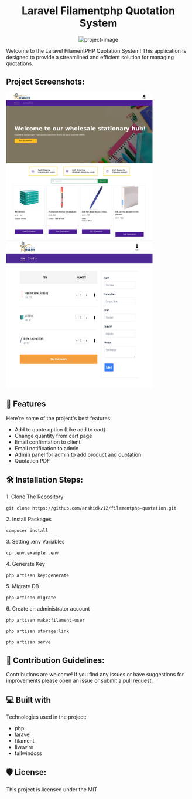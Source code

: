 <h1 align="center" id="title">Laravel Filamentphp Quotation System</h1>

<p align="center"><img src="https://socialify.git.ci/arshidkv12/filamentphp-quotation/image?language=1&amp;owner=1&amp;name=1&amp;stargazers=1&amp;theme=Light" alt="project-image"></p>

<p id="description">Welcome to the Laravel FilamentPHP Quotation System! This application is designed to provide a streamlined and efficient solution for managing quotations.</p>

<h2>Project Screenshots:</h2>

<img src="https://github.com/arshidkv12/filamentphp-quotation/blob/main/public/images/screenshot.png?raw=true" alt="project-screenshot" width="400" height="400/">

<img src="https://github.com/arshidkv12/filamentphp-quotation/blob/main/public/images/screenshot-2.png?raw=true" alt="project-screenshot" width="400" height="400/">

  
  
<h2>🧐 Features</h2>

Here're some of the project's best features:

*   Add to quote option (Like add to cart)
*   Change quantity from cart page
*   Email confirmation to client
*   Email notification to admin
*   Admin panel for admin to add product and quotation
*   Quotation PDF

<h2>🛠️ Installation Steps:</h2>

<p>1. Clone The Repository</p>

```
git clone https://github.com/arshidkv12/filamentphp-quotation.git
```

<p>2. Install Packages</p>

```
composer install
```

<p>3. Setting .env Variables</p>

```
cp .env.example .env
```

<p>4. Generate Key</p>

```
php artisan key:generate
```

<p>5. Migrate DB</p>

```
php artisan migrate
```

<p>6. Create an administrator account</p>

```
php artisan make:filament-user
```

```
php artisan storage:link
```

```
php artisan serve
```

<h2>🍰 Contribution Guidelines:</h2>

Contributions are welcome! If you find any issues or have suggestions for improvements please open an issue or submit a pull request.

  
  
<h2>💻 Built with</h2>

Technologies used in the project:

*   php
*   laravel
*   filament
*   livewire
*   tailwindcss

<h2>🛡️ License:</h2>

This project is licensed under the MIT